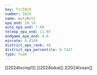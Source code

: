 ```yaml
---
key: frc5829
number: 5829
name: AwtyBots
epa_end: 20.14
auto_epa_end: 7.69
teleop_epa_end: 11.65
endgame_epa_end: 0.8
winrate: 0.4149
district_epa_rank: 48
district_epa_percentile: 0.7447
type: Team
---
```

[[2024txcmp1]]
[[2024txkat]]
[[2024txsan]]
